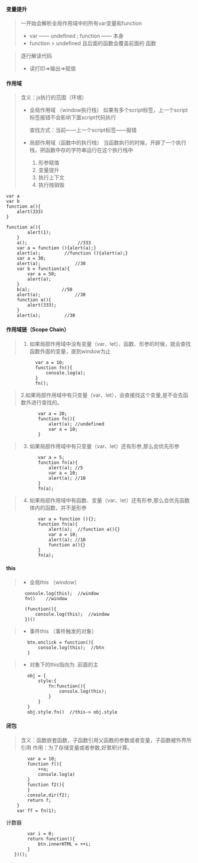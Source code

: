 #### 变量提升
> 一开始会解析全局作用域中的所有var变量和function
> + var —— undefined ; function —— 本身
> + function > undefined 且后面的函数会覆盖前面的
函数

> 逐行解读代码
> - 读打印=>输出=>赋值
#### 作用域
> 含义：js执行的范围（环境）
> - 全局作用域 （window执行栈）
> 如果有多个script标签，上一个script标签报错不会影响下面script代码执行
> 
>   查找方式：当前——上一个script标签——报错
>- 局部作用域（函数中的执行栈）
>当函数执行的时候，开辟了一个执行栈，把函数中存的字符串运行在这个执行栈中
>   1. 形参赋值
>   2. 变量提升
>   3. 执行上下文
>   4. 执行栈销毁
```
var a
var b
function a(){
    alert(333)
}

function a(){
        alert(1);
    }
    a();                   //333
    var a = function (){alert(a);}
    alert(a);         //function (){alert(a);}
    var a = 30;
    alert(a);             //30
    var b = function(a){
        var a = 50;
        alert(a);
    }
    b(a);            //50
    alert(a);             //30
    function a(){
        alert(333);
    }
    alert(a);         //30  
```
#### 作用域链（Scope Chain）
>1. 如果局部作用域中没有变量（var、let）、函数、形参的时候，就会查找函数外面的变量，直到window为止
 ``` 
            var a = 10;
            function fn(){
                console.log(a);
            }
            fn();
 ```
>2.如果局部作用域中有只变量（var、let），会直接找这个变量,是不会去函数外进行查找的。
```
            var a = 20;
            function fn(){
                alert(a); //undefined
                var a = 10;
            }
 ```
>3.  如果局部作用域中有只变量（var、let）还有形参,那么会优先形参
```
            var a = 5;
            function fn(a){
                alert(a); //5
                var a = 10;
                alert(a); //10
            }
            fn(a);
```
>4.  如果局部作用域中有函数、变量（var、let）还有形参,那么会优先函数体内的函数，并不是形参
```
            var a = function (){};
            function fn(a){
                alert(a);  //function a(){}
                var a = 10;
                alert(a); //10
                function a(){}
            }
            fn(a);
 ```
#### this
> - 全局this （window）
 ```
        console.log(this);  //window
        fn()    //window

        (function(){
            console.log(this);  //window
        })()
```
> - 事件this （事件触发的对象）
```
        btn.onclick = function(){
            console.log(this);  //btn
        }
```
> - 对象下的this指向为 .前面的主
```
        obj = {
            style:{
                fn:function(){
                    console.log(this);
                }
            }
        }
        obj.style.fn()  //this-> obj.style
```
#### 闭包
> 含义：函数嵌套函数，子函数引用父函数的参数或者变量，子函数被外界所引用
> 作用：为了存储变量或者参数,好累积计算。
```function fn(){
        var a = 10;
        function f(){
            ++a;
            console.log(a)
        }
        function f2(){
        }
        console.dir(f2);
        return f;
    }
    var ff = fn(1); 
```
计数器
```btn.onclick = (function(){
        var i = 0;
        return function(){
            btn.innerHTML = ++i;
        }
   })();
``` 
>
>
>
>
>
>
>
>
>
>
>
>
>
>
>
>